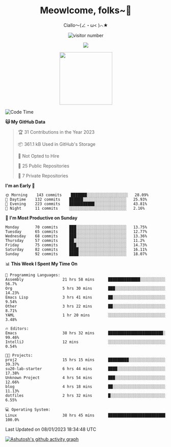 <div align="center">
  <h1>Meowlcome, folks~👋</h1>
  <p>Ciallo～(∠・ω< )⌒★</p>
</div>

<p align="center">
  <img src="https://count.getloli.com/get/@Ziqi-Yang?theme=rule34" alt="visitor number" />
</p>

<p align="center">
  <img src="https://skillicons.dev/icons?i=c,py,flutter,go,java,js,linux,emacs" />
</p>
<p align="center">
  <img height="165" src="https://github-readme-stats.vercel.app/api?username=Ziqi-Yang&show_icons=true&include_all_commits=true&hide_border=true" />
</p>

<!--START_SECTION:waka-->
![Code Time](http://img.shields.io/badge/Code%20Time-361%20hrs%2016%20mins-blue)

**🐱 My GitHub Data** 

> 🏆 31 Contributions in the Year 2023
 > 
> 📦 361.1 kB Used in GitHub's Storage 
 > 
> 🚫 Not Opted to Hire
 > 
> 📜 25 Public Repositories 
 > 
> 🔑 7 Private Repositories  
 > 
**I'm an Early 🐤** 

```text
🌞 Morning    143 commits    ███████░░░░░░░░░░░░░░░░░░   28.09% 
🌆 Daytime    132 commits    ██████░░░░░░░░░░░░░░░░░░░   25.93% 
🌃 Evening    223 commits    ███████████░░░░░░░░░░░░░░   43.81% 
🌙 Night      11 commits     ░░░░░░░░░░░░░░░░░░░░░░░░░   2.16%

```
📅 **I'm Most Productive on Sunday** 

```text
Monday       70 commits     ███░░░░░░░░░░░░░░░░░░░░░░   13.75% 
Tuesday      65 commits     ███░░░░░░░░░░░░░░░░░░░░░░   12.77% 
Wednesday    68 commits     ███░░░░░░░░░░░░░░░░░░░░░░   13.36% 
Thursday     57 commits     ██░░░░░░░░░░░░░░░░░░░░░░░   11.2% 
Friday       75 commits     ███░░░░░░░░░░░░░░░░░░░░░░   14.73% 
Saturday     82 commits     ████░░░░░░░░░░░░░░░░░░░░░   16.11% 
Sunday       92 commits     ████░░░░░░░░░░░░░░░░░░░░░   18.07%

```


📊 **This Week I Spent My Time On** 

```text
💬 Programming Languages: 
Assembly                 21 hrs 58 mins      ██████████████░░░░░░░░░░░   56.7% 
Org                      5 hrs 30 mins       ███░░░░░░░░░░░░░░░░░░░░░░   14.23% 
Emacs Lisp               3 hrs 41 mins       ██░░░░░░░░░░░░░░░░░░░░░░░   9.54% 
Other                    3 hrs 22 mins       ██░░░░░░░░░░░░░░░░░░░░░░░   8.71% 
YAML                     1 hr 20 mins        ░░░░░░░░░░░░░░░░░░░░░░░░░   3.48%

🔥 Editors: 
Emacs                    38 hrs 32 mins      ████████████████████████░   99.46% 
IntelliJ                 12 mins             ░░░░░░░░░░░░░░░░░░░░░░░░░   0.54%

🐱‍💻 Projects: 
proj2                    15 hrs 15 mins      █████████░░░░░░░░░░░░░░░░   39.37% 
su20-lab-starter         6 hrs 44 mins       ████░░░░░░░░░░░░░░░░░░░░░   17.38% 
Unknown Project          4 hrs 54 mins       ███░░░░░░░░░░░░░░░░░░░░░░   12.66% 
blog                     4 hrs 18 mins       ██░░░░░░░░░░░░░░░░░░░░░░░   11.13% 
dotfiles                 2 hrs 32 mins       █░░░░░░░░░░░░░░░░░░░░░░░░   6.55%

💻 Operating System: 
Linux                    38 hrs 45 mins      █████████████████████████   100.0%

```


 Last Updated on 08/01/2023 18:34:48 UTC
<!--END_SECTION:waka-->


[![Ashutosh's github activity graph](https://github-readme-activity-graph.cyclic.app/graph?username=Ziqi-Yang&theme=github)](https://github.com/ashutosh00710/github-readme-activity-graph)

